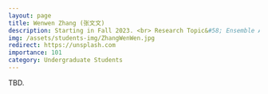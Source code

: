 ```yaml
---
layout: page
title: Wenwen Zhang (张文文)
description: Starting in Fall 2023. <br> Research Topic&#58; Ensemble Adversarial Attack, Machine Learning.
img: /assets/students-img/ZhangWenWen.jpg
redirect: https://unsplash.com
importance: 101
category: Undergraduate Students
---
```


TBD.
